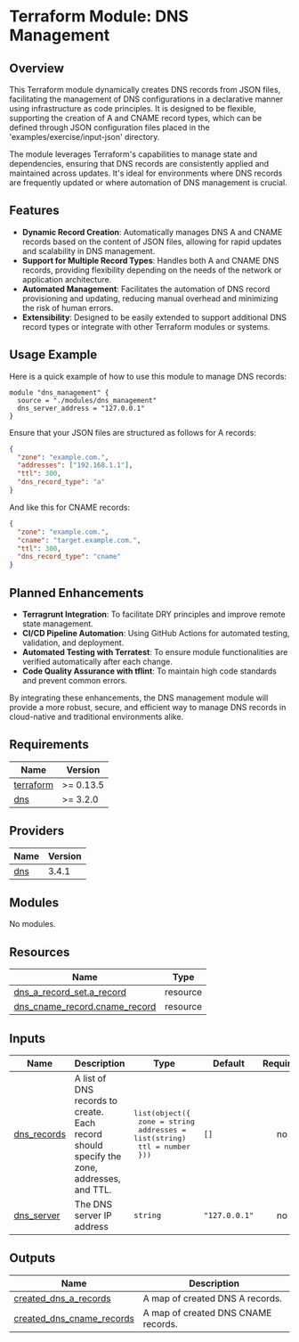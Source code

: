 # Terraform Module: DNS Management

## Overview
This Terraform module dynamically creates DNS records from JSON files, facilitating the management of DNS configurations
in a declarative manner using infrastructure as code principles. It is designed to be flexible, supporting the creation
of A and CNAME record types, which can be defined through JSON configuration files placed in the 'examples/exercise/input-json' directory.

The module leverages Terraform's capabilities to manage state and dependencies, ensuring that DNS records are consistently
applied and maintained across updates. It's ideal for environments where DNS records are frequently updated or where
automation of DNS management is crucial.

## Features
- **Dynamic Record Creation**: Automatically manages DNS A and CNAME records based on the content of JSON files, allowing
  for rapid updates and scalability in DNS management.
- **Support for Multiple Record Types**: Handles both A and CNAME DNS records, providing flexibility depending on the
  needs of the network or application architecture.
- **Automated Management**: Facilitates the automation of DNS record provisioning and updating, reducing manual overhead
  and minimizing the risk of human errors.
- **Extensibility**: Designed to be easily extended to support additional DNS record types or integrate with other
  Terraform modules or systems.

## Usage Example
Here is a quick example of how to use this module to manage DNS records:

```hcl
module "dns_management" {
  source = "./modules/dns_management"
  dns_server_address = "127.0.0.1"
}
```

Ensure that your JSON files are structured as follows for A records:

```json
{
  "zone": "example.com.",
  "addresses": ["192.168.1.1"],
  "ttl": 300,
  "dns_record_type": "a"
}
```

And like this for CNAME records:

```json
{
  "zone": "example.com.",
  "cname": "target.example.com.",
  "ttl": 300,
  "dns_record_type": "cname"
}
```

## Planned Enhancements
- **Terragrunt Integration**: To facilitate DRY principles and improve remote state management.
- **CI/CD Pipeline Automation**: Using GitHub Actions for automated testing, validation, and deployment.
- **Automated Testing with Terratest**: To ensure module functionalities are verified automatically after each change.
- **Code Quality Assurance with tflint**: To maintain high code standards and prevent common errors.

By integrating these enhancements, the DNS management module will provide a more robust, secure, and efficient way
to manage DNS records in cloud-native and traditional environments alike.

## Requirements

| Name | Version |
|------|---------|
| <a name="requirement_terraform"></a> [terraform](#requirement\_terraform) | >= 0.13.5 |
| <a name="requirement_dns"></a> [dns](#requirement\_dns) | >= 3.2.0 |

## Providers

| Name | Version |
|------|---------|
| <a name="provider_dns"></a> [dns](#provider\_dns) | 3.4.1 |

## Modules

No modules.

## Resources

| Name | Type |
|------|------|
| [dns_a_record_set.a_record](https://registry.terraform.io/providers/hashicorp/dns/latest/docs/resources/a_record_set) | resource |
| [dns_cname_record.cname_record](https://registry.terraform.io/providers/hashicorp/dns/latest/docs/resources/cname_record) | resource |

## Inputs

| Name | Description | Type | Default | Required |
|------|-------------|------|---------|:--------:|
| <a name="input_dns_records"></a> [dns\_records](#input\_dns\_records) | A list of DNS records to create. Each record should specify the zone, addresses, and TTL. | <pre>list(object({<br>    zone      = string<br>    addresses = list(string)<br>    ttl       = number<br>  }))</pre> | `[]` | no |
| <a name="input_dns_server"></a> [dns\_server](#input\_dns\_server) | The DNS server IP address | `string` | `"127.0.0.1"` | no |

## Outputs

| Name | Description |
|------|-------------|
| <a name="output_created_dns_a_records"></a> [created\_dns\_a\_records](#output\_created\_dns\_a\_records) | A map of created DNS A records. |
| <a name="output_created_dns_cname_records"></a> [created\_dns\_cname\_records](#output\_created\_dns\_cname\_records) | A map of created DNS CNAME records. |
